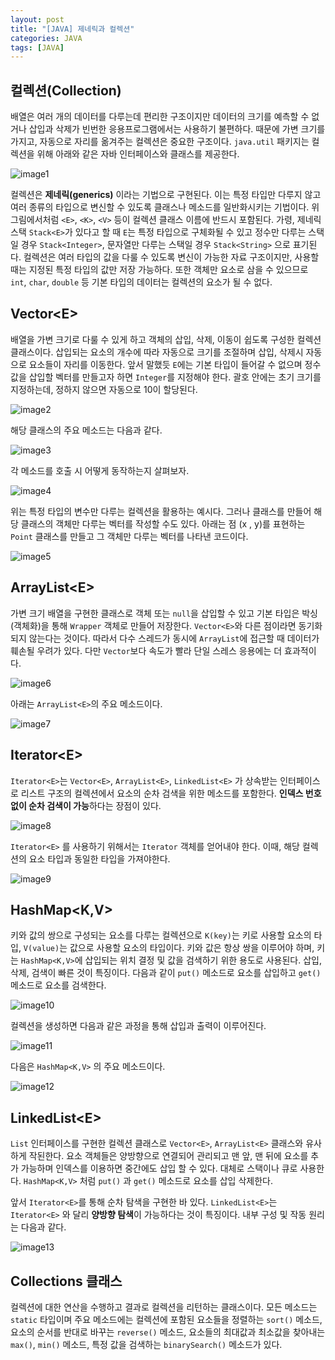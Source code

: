 ```yaml
---
layout: post
title: "[JAVA] 제네릭과 컬렉션" 
categories: JAVA
tags: [JAVA]
---
```


## 컬렉션(Collection)
  
 배열은 여러 개의 데이터를 다루는데 편리한 구조이지만 데이터의 크기를 예측할 수 없거나 삽입과 삭제가 빈번한 응용프로그램에서는 사용하기 불편하다. 때문에 가변 크기를 가지고, 자동으로 자리를 옮겨주는 컬렉션은 중요한 구조이다. `java.util` 패키지는 컬렉션을 위해 아래와 같은 자바 인터페이스와 클래스를 제공한다.

![image1](/assets/images/JavaImages/95.png)

컬렉션은 **제네릭(generics)** 이라는 기법으로 구현된다. 이는 특정 타입만 다루지 않고 여러 종류의 타입으로 변신할 수 있도록 클래스나 메소드를 일반화시키는 기법이다. 위 그림에서처럼 `<E>`, `<K>`, `<V>` 등이 컬렉션 클래스 이름에 반드시 포함된다. 
가령, 제네릭 스택 `Stack<E>`가 있다고 할 때 `E`는 특정 타입으로 구체화될 수 있고 정수만 다루는 스택일 경우 `Stack<Integer>`, 문자열만 다루는 스택일 경우 `Stack<String>` 으로 표기된다. 
컬렉션은 여러 타입의 값을 다룰 수 있도록 변신이 가능한 자료 구조이지만, 사용할 때는 지정된 특정 타입의 값만 저장 가능하다. 또한 객체만 요소로 삼을 수 있으므로 `int`, `char`, `double` 등 기본 타입의 데이터는 컬렉션의 요소가 될 수 없다.



## Vector&lt;E&gt;

배열을 가변 크기로 다룰 수 있게 하고 객체의 삽입, 삭제, 이동이 쉽도록 구성한 컬렉션 클래스이다. 삽입되는 요소의 개수에 따라 자동으로 크기를 조절하며 삽입, 삭제시 자동으로 요소들이 자리를 이동한다.
앞서 말했듯 `E`에는 기본 타입이 들어갈 수 없으며 정수 값을 삽입할 벡터를 만들고자 하면 `Integer`를 지정해야 한다. 괄호 안에는 초기 크기를 지정하는데, 정하지 않으면 자동으로 10이 할당된다.
  
![image2](/assets/images/JavaImages/96.png)
  
  
해당 클래스의 주요 메소드는 다음과 같다. 
  
![image3](/assets/images/JavaImages/97.png)  

  
각 메소드를 호출 시 어떻게 동작하는지 살펴보자.
  
![image4](/assets/images/JavaImages/98.png)  
  
  
위는 특정 타입의 변수만 다루는 컬렉션을 활용하는 예시다. 그러나 클래스를 만들어 해당 클래스의 객체만 다루는 벡터를 작성할 수도 있다. 아래는 점 (x , y)를 표현하는 `Point` 클래스를 만들고 그 객체만 다루는 벡터를 나타낸 코드이다.
  
![image5](/assets/images/JavaImages/99.png)  
  
  
## ArrayList&lt;E&gt;
  
가변 크기 배열을 구현한 클래스로 객체 또는 `null`을 삽입할 수 있고 기본 타입은 박싱(객체화)을 통해 `Wrapper` 객체로 만들어 저장한다. `Vector<E>`와 다른 점이라면 동기화되지 않는다는 것이다.
따라서 다수 스레드가 동시에 `ArrayList`에 접근할 때 데이터가 훼손될 우려가 있다. 다만 `Vector`보다 속도가 빨라 단일 스레스 응용에는 더 효과적이다.

![image6](/assets/images/JavaImages/100.png)


아래는 `ArrayList<E>`의 주요 메소드이다.

![image7](/assets/images/JavaImages/101.png)

  
## Iterator&lt;E&gt;

`Iterator<E>`는 `Vector<E>`, `ArrayList<E>`, `LinkedList<E>` 가 상속받는 인터페이스로 리스트 구조의 컬렉션에서 요소의 순차 검색을 위한 메소드를 포함한다. **인덱스 번호 없이 순차 검색이 가능**하다는 장점이 있다.

![image8](/assets/images/JavaImages/102.png)


`Iterator<E>` 를 사용하기 위해서는 `Iterator` 객체를 얻어내야 한다. 이때, 해당 컬렉션의 요소 타입과 동일한 타입을 가져야한다. 

![image9](/assets/images/JavaImages/103.png)


## HashMap<K,V>

키와 값의 쌍으로 구성되는 요소를 다루는 컬렉션으로 `K(key)`는 키로 사용할 요소의 타입, `V(value)`는 값으로 사용할 요소의 타입이다. 키와 값은 항상 쌍을 이루어야 하며, 키는 `HashMap<K,V>`에 삽입되는 위치 결정 및 값을 검색하기 위한 용도로 사용된다. 삽입, 삭제, 검색이 빠른 것이 특징이다. 
다음과 같이 `put()` 메소드로 요소를 삽입하고 `get()` 메소드로 요소를 검색한다.

![image10](/assets/images/JavaImages/104.png)


컬렉션을 생성하면 다음과 같은 과정을 통해 삽입과 출력이 이루어진다.

![image11](/assets/images/JavaImages/105.png)


다음은 `HashMap<K,V>` 의 주요 메소드이다.
 
![image12](/assets/images/JavaImages/106.png)


## LinkedList&lt;E&gt;

`List` 인터페이스를 구현한 컬렉션 클래스로 `Vector<E>`, `ArrayList<E>` 클래스와 유사하게 작된한다. 요소 객체들은 양방향으로 연결되어 관리되고 맨 앞, 맨 뒤에 요소를 추가 가능하며 인덱스를 이용하면 중간에도 삽입 할 수 있다. 
 대체로 스택이나 큐로 사용한다. `HashMap<K,V>` 처럼 `put()` 과 `get()` 메소드로 요소를 삽입 삭제한다.
 
 앞서 `Iterator<E>`를 통해 순차 탐색을 구현한 바 있다. `LinkedList<E>`는 `Iterator<E>` 와 달리 **양방향 탐색**이 가능하다는 것이 특징이다. 내부 구성 및 작동 원리는 다음과 같다.
 
 ![image13](/assets/images/JavaImages/107.png)
 
 
 ## Collections 클래스 
 
 컬렉션에 대한 연산을 수행하고 결과로 컬렉션을 리턴하는 클래스이다. 모든 메소드는 `static` 타입이며 주요 메소드에는 컬렉션에 포함된 요소들을 정렬하는 `sort()` 메소드, 
 요소의 순서를 반대로 바꾸는 `reverse()` 메소드, 요소들의 최대값과 최소값을 찾아내는 `max()`, `min()` 메소드, 특정 값을 검색하는 `binarySearch()` 메소드가 있다.
 
 
 
